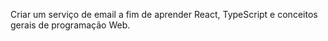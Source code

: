 Criar um serviço de email a fim de aprender React, TypeScript e conceitos gerais de programação Web. 